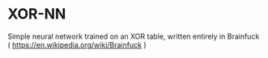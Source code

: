 # XOR-NN

Simple neural network trained on an XOR table, written entirely in Brainfuck ( https://en.wikipedia.org/wiki/Brainfuck )
